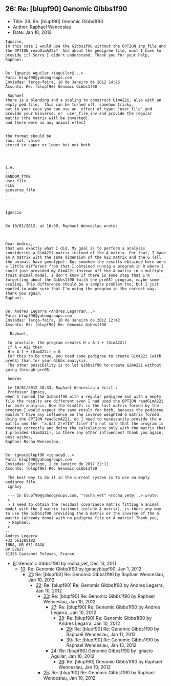 ## 26: Re: [blupf90] Genomic Gibbs1f90

- Title: 26: Re: [blupf90] Genomic Gibbs1f90
- Author: Raphael Wenceslau
- Date: Jan 10, 2012

```
Ignacio,
in this case I would use the Gibbs1f90 without the OPTION snp_file and the OPTION readGimA22i?  And about the pedigree file, must I have to provide it? Sorry I didn't understand. Thank you for your help,
Raphael. 


De: Ignacio Aguilar <iaguilar@...>
Para: blupf90@yahoogroups.com 
Enviadas: Terça-feira, 10 de Janeiro de 2012 14:25
Assunto: Re: [blupf90] Genomic Gibbs1f90
 
 Raphael
there is a blending and a scaling to construct GimA22i, also with an empty ped file,  this can be turned off, somehow tricky,  
but in your case you can use an  effect of type: "user_file" and provide your Ginverse. or  user_file_inv and provide the regular matrix (the matrix will be inverted).
and there were no any animal effect


the format should be 
row, col, value 
stored in upper or lower but not both




i.e. 
....
RANDOM_TYPE
user_file
FILE
ginverse_file

....


Ignacio 

 
On 10/01/2012, at 16:39, Raphael Wenceslau wrote:

 

Dear Andres,
that was exactly what I did. My goal is to perform a analysis considering a GimA22i matrix instead of the A matrix. For that, I have an A matrix with the same dimension of the A22 matrix and the G (all the animals have genotype). But somehow the results obtained here were a little different from that I obtained runnig a program in R where I could just provided my GimA22i instead off the A matrix in a multiple trait animal model. I don't know if there is some step that I'm forgetting about the Gibbs1f90 (with the preGS) program, maybe some scaling. This difference should be a sample problem too, but I just wanted to make sure that I'm using the program in the correct way.
Thank you again,
Raphael.      


De: Andres Legarra <Andres.Legarra@...>
Para: blupf90@yahoogroups.com
Enviadas: Terça-feira, 10 de Janeiro de 2012 12:42
Assunto: Re: [blupf90] Re: Genomic Gibbs1f90
 
  Raphael,

 In practice, the program creates H = A-1 + (GimA22i)
 if A = A22 then 
 H = A-1 + (GimA22i) = G
 For this to be true, you need same pedigree to create GimA22i (with preGS) than for your Gibbs analysis.
 The other possibility is to let Gibbs1f90 to create GimA22i without going through preGS.

 Andres

 Le 10/01/2012 18:33, Raphael Wenceslau a écrit :
 Professor Ignacy,
when I runned the Gibbs1f90 with a regular pedigree and with a empty file the results are different even I had used the OPTION readGimA22i for both analysis. How the GimA22i is the last matrix formed by the program I would expect the same result for both, because the pedigree wouldn't have any influence on the inverse weighted G matrix formed. Using the OPTION readGimA22i, do I need to necessarily provide the A matrix and the  "x.dat_XrefID" file? I'm not sure that the program is reading correctly and doing the calculations only with the matrix that I provided (GimA22i), is there any other influences? Thank you again, best wishes,
Raphael Rocha Wenceslau.  


De: ignacyblupf90 <ignacy@...>
Para: blupf90@yahoogroups.com
Enviadas: Domingo, 1 de Janeiro de 2012 22:11
Assunto: [blupf90] Re: Genomic Gibbs1f90
 
 The best way to do it in the current system is to use an empty pedigree file.
 Ignacy

 --- In blupf90@yahoogroups.com, "rocha_vet" <rocha_vet@...> wrote:
 >
 > I need to obtain the residual covariance matrix fitting a animal model with the G matrix (without include A matrix), is there any way to use the Gibbs1f90 providing the G matrix or the inverse of the G matrix (already done) with no pedigree file or A matrix? Thank you,
 > Raphael.
 >
-- 
Andres Legarra
+33 561285182
INRA, UR 631 SAGA
BP 52627
31326 Castanet Tolosan, France
```

- [8](0008.md): Genomic Gibbs1f90 by rocha_vet, Dec 13, 2011
    - [10](0010.md): Re: Genomic Gibbs1f90 by ignacyblupf90, Jan 1, 2012
        - [21](0021.md): Re: [blupf90] Re: Genomic Gibbs1f90 by Raphael Wenceslau, Jan 10, 2012
            - [22](0022.md): Re: [blupf90] Re: Genomic Gibbs1f90 by Andres Legarra, Jan 10, 2012
                - [23](0023.md): Re: [blupf90] Re: Genomic Gibbs1f90 by Raphael Wenceslau, Jan 10, 2012
                    - [27](0027.md): Re: [blupf90] Re: Genomic Gibbs1f90 by Andres Legarra, Jan 10, 2012
                        - [28](0028.md): Re: [blupf90] Re: Genomic Gibbs1f90 by Andres Legarra, Jan 10, 2012
                            - [29](0029.md): Re: [blupf90] Re: Genomic Gibbs1f90 by Raphael Wenceslau, Jan 11, 2012
                            - [30](0030.md): Re: [blupf90] Re: Genomic Gibbs1f90 by Raphael Wenceslau, Jan 13, 2012
                    - [24](0024.md): Re: [blupf90] Genomic Gibbs1f90 by Ignacio Aguilar, Jan 10, 2012
                        - [26](0026.md): Re: [blupf90] Genomic Gibbs1f90 by Raphael Wenceslau, Jan 10, 2012
                - [25](0025.md): Re: [blupf90] Re: Genomic Gibbs1f90 by Raphael Wenceslau, Jan 10, 2012
